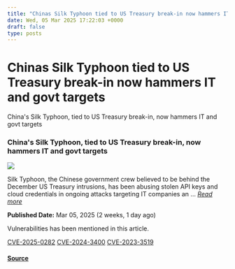 ```yaml
---
title: "Chinas Silk Typhoon tied to US Treasury break-in now hammers IT and govt targets"
date: Wed, 05 Mar 2025 17:22:03 +0000
draft: false
type: posts
---
```

# Chinas Silk Typhoon tied to US Treasury break-in now hammers IT and govt targets





 China's Silk Typhoon, tied to US Treasury break-in, now hammers IT and govt targets 

### China's Silk Typhoon, tied to US Treasury break-in, now hammers IT and govt targets

![](https://upload.cvefeed.io/news/33654/thumbnail.jpg)

Silk Typhoon, the Chinese government crew believed to be behind the December US Treasury intrusions, has been abusing stolen API keys and cloud credentials in ongoing attacks targeting IT companies an ... [_Read more_](https://go.theregister.com/feed/www.theregister.com/2025/03/05/china_silk_typhoon_update/)

**Published Date:** Mar 05, 2025 (2 weeks, 1 day ago)

Vulnerabilities has been mentioned in this article.

[CVE-2025-0282](https://cvefeed.io/vuln/detail/CVE-2025-0282) [CVE-2024-3400](https://cvefeed.io/vuln/detail/CVE-2024-3400) [CVE-2023-3519](https://cvefeed.io/vuln/detail/CVE-2023-3519)

#### [Source](https://go.theregister.com/feed/www.theregister.com/2025/03/05/china_silk_typhoon_update/)

